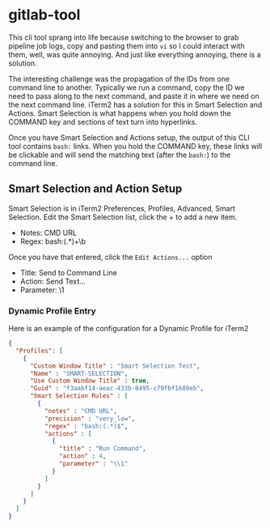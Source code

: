 # gitlab-tool

This cli tool sprang into life because switching to the browser to grab pipeline job logs, copy and pasting them into `vi` so I could interact with them, well, was quite annoying.  And just like everything annoying, there is a solution.

The interesting challenge was the propagation of the IDs from one command line to another.  Typically we run a command, copy the ID we need to pass along to the next command, and paste it in where we need on the next command line.  iTerm2 has a solution for this in Smart Selection and Actions.  Smart Selection is what happens when you hold down the COMMAND key and sections of text turn into hyperlinks.  

Once you have Smart Selection and Actions setup, the output of this CLI tool contains `bash:` links.  When you hold the COMMAND key, these links will be clickable and will send the matching text (after the `bash:`) to the command line.

## Smart Selection and Action Setup

Smart Selection is in iTerm2 Preferences, Profiles, Advanced, Smart Selection.  Edit the Smart Selection list, click the + to add a new item.

- Notes: CMD URL
- Regex: bash:(.*)+\b

Once you have that entered, click the `Edit Actions...` option

- Title: Send to Command Line
- Action: Send Text...
- Parameter: \1

### Dynamic Profile Entry

Here is an example of the configuration for a Dynamic Profile for iTerm2

```json
{
  "Profiles": [
    {
      "Custom Window Title" : "Smart Selection Test",
      "Name" : "SMART-SELECTION",
      "Use Custom Window Title" : true,
      "Guid" : "f3aabf14-aeac-433b-8495-c79fbf1689eb",
      "Smart Selection Rules" : [
        {
          "notes" : "CMD URL",
          "precision" : "very_low",
          "regex" : "bash:(.*)$",
          "actions" : [
            {
              "title" : "Run Command",
              "action" : 4,
              "parameter" : "\\1"
            }
          ]
        }
      ]
    }
  ]
}
```